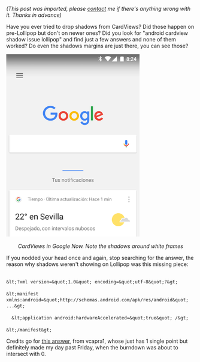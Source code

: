 *(This post was imported, please [contact](/?i=contact) me if there's anything wrong with it. Thanks in advance)*

Have you ever tried to drop shadows from CardViews? Did those happen on pre-Lollipop but don't on newer ones? Did you look for "android cardview shadow issue lollipop" and find just a few answers and none of them worked? Do even the shadows margins are just there, you can see those?

<img class="aligncenter size-full wp-image-98" src="items/images/googlenowcardviewsshadows.png" alt="Google Now CardViews' Shadows" width="356" height="486" />
<p style="text-align:center;"><em>CardViews in Google Now. Note the shadows around white frames</em></p>
If you nodded your head once and again, stop searching for the answer, the reason why shadows weren't showing on Lollipop was this missing piece:

```c-sharp

&lt;?xml version=&quot;1.0&quot; encoding=&quot;utf-8&quot;?&gt;

&lt;manifest xmlns:android=&quot;http://schemas.android.com/apk/res/android&quot; ...&gt;

  &lt;application android:hardwareAccelerated=&quot;true&quot; /&gt;

&lt;/manifest&gt;

```

Credits go for <a href="http://stackoverflow.com/a/30949352">this answer</a>, from vcapra1, whose just has 1 single point but definitely made my day past Friday, when the burndown was about to intersect with 0.